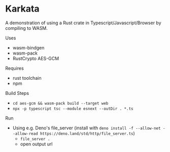 # Karkata

A demonstration of using a Rust crate in Typescript/Javascript/Browser by compiling to WASM.

Uses
- wasm-bindgen
- wasm-pack
- RustCrypto AES-GCM

Requires
- rust toolchain
- npm

Build Steps
- `cd aes-gcm && wasm-pack build --target web`
- `npx -p typescript tsc --module esnext --outDir . *.ts`

Run
- Using e.g. Deno's file_server (install with `deno install -f --allow-net --allow-read https://deno.land/std/http/file_server.ts`)
  - `file_server .`
  - open output url
